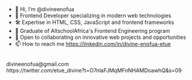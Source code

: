 - 👋 Hi, I’m @divineenofua
- 💼 Frontend Developer specializing in modern web technologies
- 🛠️ Expertise in HTML, CSS, JavaScript and frontend frameworks
- 🚀 Graduate of AltschoolAfrica's Frontend Engineering program
- 💞️ Open to collaborating on innovative web projects and opportunities
- 📫 How to reach me 
https://linkedin.com/in/divine-enofua-etue
<br>
divineenofua@gmail.com
<br>
https://twitter.com/etue_divine?t=O7nlaFJMqMFnNHAMDoawhQ&s=09



<!---
divineenofua/divineenofua is a ✨ special ✨ repository because its `README.md` (this file) appears on your GitHub profile.
You can click the Preview link to take a look at your changes.
--->

